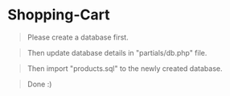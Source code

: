 # Shopping-Cart
> Please create a database first.

> Then update database details in "partials/db.php" file.

> Then import "products.sql" to the newly created database.

> Done :)
